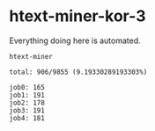 # htext-miner-kor-3

Everything doing here is automated.

```
htext-miner

total: 906/9855 (9.19330289193303%)

job0: 165
job1: 191
job2: 178
job3: 191
job4: 181
```